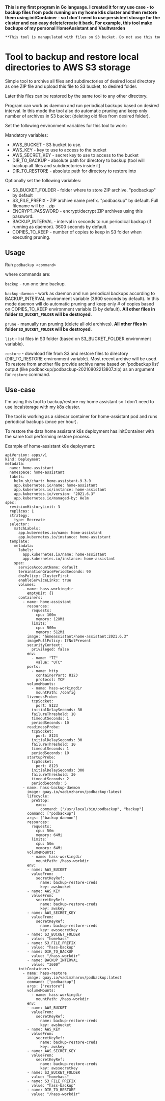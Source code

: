 **This is my first program in Go language. I created it for my use case - to backup files from pods running on my home k8s cluster and then restore them using initContainer - so I don't need to use persistent storage for the cluster and can easy delete/create it back. For example, this tool make backups of my personal HomeAssistant and Vaultwarden**
```diff
**This tool is manupulated with files on S3 bucket. Do not use this tool without specifying proper settings or you may loose your data!**
```
# Tool to backup and restore local directories to AWS S3 storage

Simple tool to archive all files and subdirectories of desired local directory as one ZIP file and upload this file to S3 bucket, to desired folder.

Later this files can be restored by the same tool to any other directory.

Program can work as daemon and run periodical backups based on desired interval. In this mode the tool also do automatic pruning and keep only number of archives in S3 bucket (deleting old files from desired folder).

Set the following environment variables for this tool to work:

Mandatory variables:

* AWS_BUCKET - S3 bucket to use.
* AWS_KEY - key to use to access to the bucket
* AWS_SECRET_KEY - secret key to use to access to the bucket
* DIR_TO_BACKUP - absolute path for directory to backup (tool will backup all files and subdirectories inside it)
* DIR_TO_RESTORE - absolute path for directory to restore into

Optionally set the following variables:
* S3_BUCKET_FOLDER - folder where to store ZIP archive. "podbackup" by default
* S3_FILE_PREFIX - ZIP archive name prefix. "podbackup" by default. Full filename will be <prefix>-<timestamp>.zip
* ENCRYPT_PASSWORD - encrypt/decrypt ZIP archives using this password. 
* BACKUP_INTERVAL - interval in seconds to run periodical backup (if running as daemon). 3600 seconds by default.
* COPIES_TO_KEEP - number of copies to keep in S3 folder when executing pruning.
	
## Usage

Run 
`podbackup <command>`

where commands are:

`backup` - run one time backup.

`backup-daemon` - work as daemon and run periodical backups according to BACKUP_INTERVAL environment variable (3600 seconds by default). In this mode daemon will do automatic pruning and keep only # of copies based on COPIES_TO_KEEP environment variable (3 by default). **All other files in folder `S3_BUCKET_FOLDER` will be destroyed.**

`prune` - manually run pruning (delete all old archives). **All other files in folder `S3_BUCKET_FOLDER` will be destroyed.**

`list` - list files in S3 folder (based on S3_BUCKET_FOLDER environment variable).
	
`restore` - download file from S3 and restore files to directory (DIR_TO_RESTORE environment variable). Most recent archive will be used. To restore from another file provide archive name based on 'podbackup list' output (like podbackup/podbackup-20210802213807.zip) as an argument for `restore` command.

## Use-case
I'm using this tool to backup/restore my home assistant so I don't need to use localstorage with my k8s cluster.

The tool is working as a sidecar container for home-assistant pod and runs periodical backups (once per hour). 

To restore the data home assistant k8s deployment has initContainer with the same tool performing restore process. 

Example of home-assistant k8s deployment:
```
apiVersion: apps/v1
kind: Deployment
metadata:
  name: home-assistant
  namespace: home-assistant
  labels:
    helm.sh/chart: home-assistant-9.3.0
    app.kubernetes.io/name: home-assistant
    app.kubernetes.io/instance: home-assistant
    app.kubernetes.io/version: "2021.6.3"
    app.kubernetes.io/managed-by: Helm
spec:
  revisionHistoryLimit: 3
  replicas: 1
  strategy:
    type: Recreate
  selector:
    matchLabels:
      app.kubernetes.io/name: home-assistant
      app.kubernetes.io/instance: home-assistant
  template:
    metadata:
      labels:
        app.kubernetes.io/name: home-assistant
        app.kubernetes.io/instance: home-assistant
    spec:
      serviceAccountName: default
      terminationGracePeriodSeconds: 90
      dnsPolicy: ClusterFirst
      enableServiceLinks: true
      volumes:
        - name: hass-workingdir
          emptyDir: {}
      containers:
        - name: home-assistant
          resources:
            requests:
              cpu: 100m
              memory: 128Mi
            limits:
              cpu: 500m
              memory: 512Mi        
          image: "homeassistant/home-assistant:2021.6.3"
          imagePullPolicy: IfNotPresent
          securityContext:
            privileged: false
          env:
            - name: "TZ"
              value: "UTC"
          ports:
            - name: http
              containerPort: 8123
              protocol: TCP
          volumeMounts:
            - name: hass-workingdir
              mountPath: /config          
          livenessProbe:
            tcpSocket:
              port: 8123
            initialDelaySeconds: 30
            failureThreshold: 10
            timeoutSeconds: 1
            periodSeconds: 10
          readinessProbe:
            tcpSocket:
              port: 8123
            initialDelaySeconds: 30
            failureThreshold: 10
            timeoutSeconds: 1
            periodSeconds: 10
          startupProbe:
            tcpSocket:
              port: 8123
            initialDelaySeconds: 300
            failureThreshold: 30
            timeoutSeconds: 2
            periodSeconds: 5
        - name: hass-backup-daemon
          image: quay.io/vadimzharov/podbackup:latest
          lifecycle:
            preStop:
              exec:
                command: ["/usr/local/bin/podbackup", "backup"]
          command: ["podbackup"]
          args: ["backup-daemon"]
          resources:
            requests:
              cpu: 50m
              memory: 64Mi
            limits:
              cpu: 50m
              memory: 64Mi
          volumeMounts:
            - name: hass-workingdir
              mountPath: /hass-workdir
          env:
          - name: AWS_BUCKET
            valueFrom:
              secretKeyRef:
                name: backup-restore-creds
                key: awsbucket
          - name: AWS_KEY
            valueFrom:
              secretKeyRef:
                name: backup-restore-creds
                key: awskey
          - name: AWS_SECRET_KEY
            valueFrom:
              secretKeyRef:
                name: backup-restore-creds
                key: awssecretkey
          - name: S3_BUCKET_FOLDER
            value: "homehass"
          - name: S3_FILE_PREFIX
            value: "hass-backup"
          - name: DIR_TO_BACKUP
            value: "/hass-workdir"
          - name: BACKUP_INTERVAL
            value: "3600"
      initContainers:
        - name: hass-restore
          image: quay.io/vadimzharov/podbackup:latest
          command: ["podbackup"]
          args: ["restore"]
          volumeMounts:
            - name: hass-workingdir
              mountPath: /hass-workdir
          env:
          - name: AWS_BUCKET
            valueFrom:
              secretKeyRef:
                name: backup-restore-creds
                key: awsbucket
          - name: AWS_KEY
            valueFrom:
              secretKeyRef:
                name: backup-restore-creds
                key: awskey
          - name: AWS_SECRET_KEY
            valueFrom:
              secretKeyRef:
                name: backup-restore-creds
                key: awssecretkey
          - name: S3_BUCKET_FOLDER
            value: "homehass"
          - name: S3_FILE_PREFIX
            value: "hass-backup"
          - name: DIR_TO_RESTORE
            value: "/hass-workdir"
```